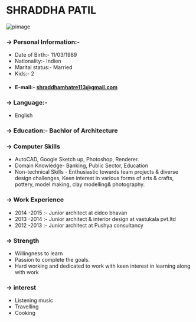 # SHRADDHA PATIL
![pimage](image/IMG_0129.JPG)

  ###  &rarr; Personal Information:-
*  Date of Birth:- 11/03/1989
*  Nationality:- Indien
*  Marital status:- Married
*  Kids:- 2
* #### E-mail:- shraddhamhatre113@gmail.com


### &rarr; Language:-
* English

### &rarr; Education:- Bachlor of Architecture

### &rarr; Computer Skills
* AutoCAD, Google Sketch up, Photoshop, Renderer.
* Domain Knowledge- Banking, Public Sector, Education
* Non-technical Skills - Enthusiastic towards team projects &   diverse design challenges, Keen interest in various forms of arts & crafts, pottery, model making, clay modelling& photography.

### &rarr; Work Experience
* 2014 -2015 :- Junior architect at cidco bhavan
* 2013 -2014 :- Junior architect & interior design at vastukala pvt.ltd
* 2012 -2013 :- Junior architect at Pushya consultancy

### &rarr; Strength
* Willingness to learn
* Passion to complete the goals. 
* Hard working and dedicated to work with keen interest in learning along with work

### &rarr; interest
* Listening music
* Travelling
* Cooking







